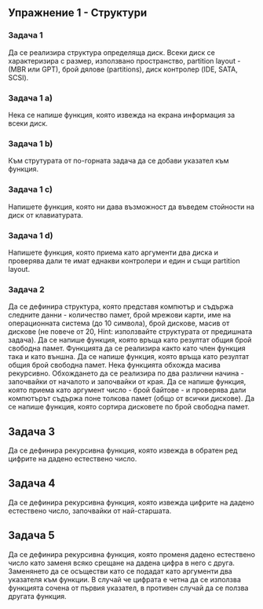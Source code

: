 ## Упражнение 1 - Структури

### Задача 1

Да се реализира структура определяща диск. Всеки диск се характеризира с размер, използвано пространство, partition layout - (MBR или GPT), брой дялове (partitions), диск контролер (IDE, SATA, SCSI).
### Задача 1 a)

Нека се напише функция, която извежда на екрана информация за всеки диск.

### Задача 1 b)

Към струтурата от по-горната задача да се добави указател към функция.

### Задача 1 c)

Напишете функция, която ни дава възможност да въведем стойности на диск от клавиатурата.

### Задача 1 d)

Напишете функция, която приема като аргументи два диска и проверява дали те имат еднакви контролери и един и същи partition layout.

### Задача 2

Да се дефинира структура, която представя компютър и съдържа следните данни - количество памет, брой мрежови карти, име на операционната система (до 10 символа), брой дискове, масив от дискове (не повече от 20, Hint: използвайте структурата от предишната задача). 
Да се напише функция, която връща като резултат общия брой свободна памет. Функцията да се реализира както като член функция така и като външна.
Да се напише функция, която връща като резултат общия брой свободна памет. Нека функцията обхожда масива рекурсивно. Обхождането да се реализира по два различни начина - започвайки от началото и започвайки от края.
Да се напише функция, която приема като аргумент число - брой байтове - и проверява дали компютърът съдържа поне толкова памет (общо от всички дискове).
Да се напише функция, която сортира дисковете по брой свободна памет.

## Задача 3

Да се дефинира рекурсивна функция, която извежда в обратен ред цифрите на дадено естествено число.

## Задача 4

Да се дефинира рекурсивна функция, която извежда цифрите на дадено естествено число, започвайки от най-старшата.

## Задача 5

Да се дефинира рекурсивна функция, която променя дадено естествено число като заменя всяко срещане на дадена цифра в него
с друга. Заменянето да се осъществи като се подадат като аргументи два указателя към функции. В случай че цифрата е четна да се използва функцията сочена от първия указател, в противен случай да се ползва другата функция.


